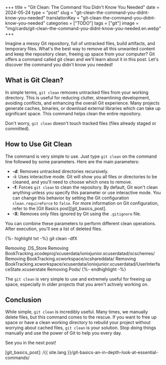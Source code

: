 +++
title = "Git Clean: The Command You Didn't Know You Needed"
date = 2024-05-24
type = "post"
slug = "git-clean-the-command-you-didnt-know-you-needed"
translationKey = "git-clean-the-command-you-didnt-know-you-needed"
categories = ["TODO"]
tags = ["git"]
image = "img/cards/git-clean-the-command-you-didnt-know-you-needed.en.webp"
+++

Imagine a messy Git repository, full of untracked files, build artifacts, and temporary files. What's the best way to remove all this unwanted content and keep the repository clean, freeing up space from your computer? Git offers a command called git clean and we'll learn about it in this post. Let's discover the command you didn't know you needed!

## What is Git Clean?

In simple terms, `git clean` removes untracked files from your working directory. This is useful for reducing clutter, streamlining development, avoiding conflicts, and enhancing the overall Git experience.  Many projects generate caches, binaries, or download external libraries which can take up significant space. This command helps clean the entire repository. 

Don't worry, `git clean` doesn't touch tracked files (files already staged or committed). 

## How to Use Git Clean

The command is very simple to use. Just type `git clean` on the command line followed by some parameters. Here are the main parameters:

- **-d**: Removes untracked directories recursively.
- **-i**: Uses interactive mode. Git will show you all files or directories to be cleaned, and you'll need to choose which ones to remove.
- **-f**: Forces `git clean` to clean the repository. By default, Git won't clean anything unless you specify this parameter or use interactive mode. You can change this behavior by setting the Git configuration `clean.requireForce` to `false`. For more information on Git configuration, refer to the [Git Basics post][git_basics_post].
- **-X**: Removes only files ignored by Git using the `.gitignore` file.

You can combine these parameters to perform different clean operations. After execution, you'll see a list of deleted files.

{%- highlight txt -%}
git clean -dfX

Removing .DS_Store
Removing BookTracking.xcodeproj/xcuserdata/ionixjunior.xcuserdatad/xcschemes/
Removing BookTracking.xcworkspace/xcshareddata/
Removing BookTracking.xcworkspace/xcuserdata/ionixjunior.xcuserdatad/UserInterfaceState.xcuserstate
Removing Pods/
{%- endhighlight -%}

The `git clean` is very simple to use and extremely useful for freeing up space, especially in older projects that you aren't actively working on.

## Conclusion

While simple, `git clean` is incredibly useful.  Many times, we manually delete files, but this command comes to the rescue. If you want to free up space or have a clean working directory to rebuild your project without worrying about cached files, `git clean` is your solution. Stop doing things manually and use the power of Git to help you every day.

See you in the next post!

[git_basics_post]: /{{ site.lang }}/git-basics-an-in-depth-look-at-essential-commands/